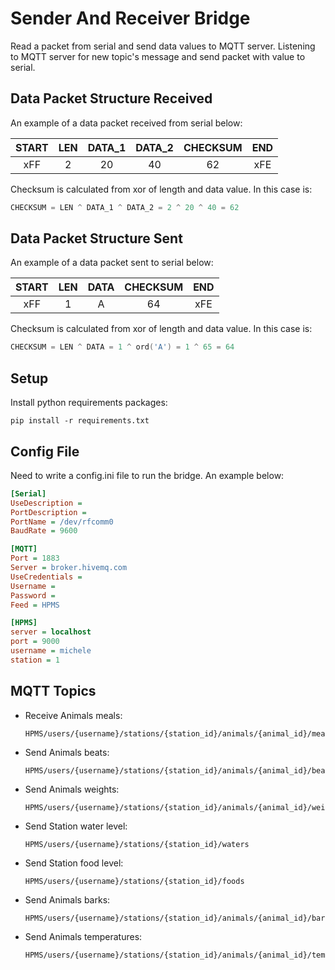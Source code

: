 # Sender And Receiver Bridge
Read a packet from serial and send data values to MQTT server.
Listening to MQTT server for new topic's message and send packet with value to serial. 

## Data Packet Structure Received
An example of a data packet received from serial below:

| START | LEN | DATA_1 | DATA_2 | CHECKSUM | END |
|:-----:|:---:|:------:|:------:|:--------:|:---:|
|  xFF  |  2  |   20   |   40   |    62    | xFE |

Checksum is calculated from xor of length and data value. In this case is:

```c
CHECKSUM = LEN ^ DATA_1 ^ DATA_2 = 2 ^ 20 ^ 40 = 62
```

## Data Packet Structure Sent
An example of a data packet sent to serial below:

| START | LEN | DATA | CHECKSUM | END |
|:-----:|:---:|:----:|:--------:|:---:|
|  xFF  |  1  |  A   |    64    | xFE |

Checksum is calculated from xor of length and data value. In this case is:

```c
CHECKSUM = LEN ^ DATA = 1 ^ ord('A') = 1 ^ 65 = 64
```

## Setup
Install python requirements packages:
```shell
pip install -r requirements.txt
```

## Config File
Need to write a config.ini file to run the bridge. An example below:
```ini
[Serial]
UseDescription =
PortDescription =
PortName = /dev/rfcomm0
BaudRate = 9600

[MQTT]
Port = 1883
Server = broker.hivemq.com
UseCredentials =
Username =
Password =
Feed = HPMS

[HPMS]
server = localhost
port = 9000
username = michele
station = 1
```

## MQTT Topics
- Receive Animals meals:
    ```text
    HPMS/users/{username}/stations/{station_id}/animals/{animal_id}/meals
    ```
- Send Animals beats:
    ```text
    HPMS/users/{username}/stations/{station_id}/animals/{animal_id}/beats
    ```
- Send Animals weights:
    ```text
    HPMS/users/{username}/stations/{station_id}/animals/{animal_id}/weights
    ```
- Send Station water level:
    ```text
    HPMS/users/{username}/stations/{station_id}/waters
    ```
- Send Station food level:
    ```text
    HPMS/users/{username}/stations/{station_id}/foods
    ```
- Send Animals barks:
    ```text
    HPMS/users/{username}/stations/{station_id}/animals/{animal_id}/barks
    ```
- Send Animals temperatures:
    ```text
    HPMS/users/{username}/stations/{station_id}/animals/{animal_id}/temperatures
    ```